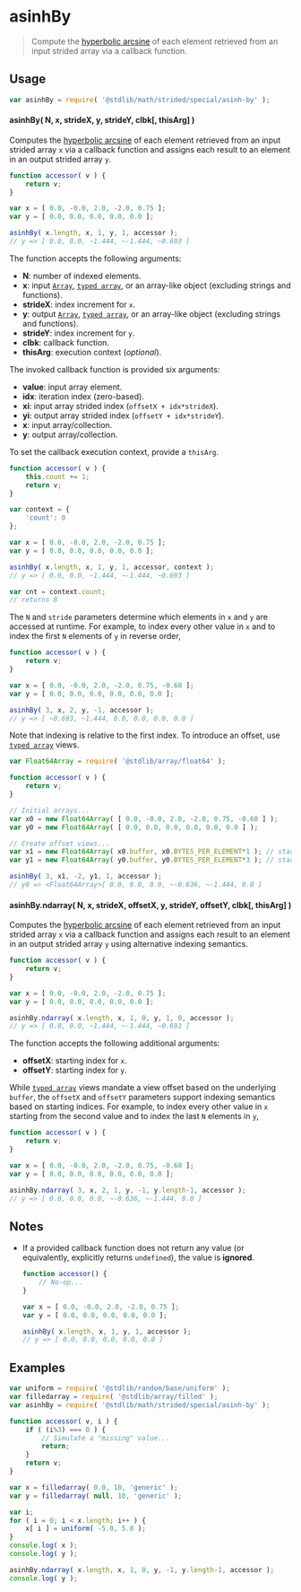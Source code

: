 <!--

@license Apache-2.0

Copyright (c) 2021 The Stdlib Authors.

Licensed under the Apache License, Version 2.0 (the "License");
you may not use this file except in compliance with the License.
You may obtain a copy of the License at

   http://www.apache.org/licenses/LICENSE-2.0

Unless required by applicable law or agreed to in writing, software
distributed under the License is distributed on an "AS IS" BASIS,
WITHOUT WARRANTIES OR CONDITIONS OF ANY KIND, either express or implied.
See the License for the specific language governing permissions and
limitations under the License.

-->

<!-- lint disable maximum-heading-length -->

# asinhBy

> Compute the [hyperbolic arcsine][@stdlib/math/base/special/asinh] of each element retrieved from an input strided array via a callback function.

<section class="intro">

</section>

<!-- /.intro -->

<section class="usage">

## Usage

```javascript
var asinhBy = require( '@stdlib/math/strided/special/asinh-by' );
```

#### asinhBy( N, x, strideX, y, strideY, clbk\[, thisArg] )

Computes the [hyperbolic arcsine][@stdlib/math/base/special/asinh] of each element retrieved from an input strided array `x` via a callback function and assigns each result to an element in an output strided array `y`.

```javascript
function accessor( v ) {
    return v;
}

var x = [ 0.0, -0.0, 2.0, -2.0, 0.75 ];
var y = [ 0.0, 0.0, 0.0, 0.0, 0.0 ];

asinhBy( x.length, x, 1, y, 1, accessor );
// y => [ 0.0, 0.0, ~1.444, ~-1.444, ~0.693 ]
```

The function accepts the following arguments:

-   **N**: number of indexed elements.
-   **x**: input [`Array`][mdn-array], [`typed array`][mdn-typed-array], or an array-like object (excluding strings and functions).
-   **strideX**: index increment for `x`.
-   **y**: output [`Array`][mdn-array], [`typed array`][mdn-typed-array], or an array-like object (excluding strings and functions).
-   **strideY**: index increment for `y`.
-   **clbk**: callback function.
-   **thisArg**: execution context (_optional_).

The invoked callback function is provided six arguments:

-   **value**: input array element.
-   **idx**: iteration index (zero-based).
-   **xi**: input array strided index (`offsetX + idx*strideX`).
-   **yi**: output array strided index (`offsetY + idx*strideY`).
-   **x**: input array/collection.
-   **y**: output array/collection.

To set the callback execution context, provide a `thisArg`.

```javascript
function accessor( v ) {
    this.count += 1;
    return v;
}

var context = {
    'count': 0
};

var x = [ 0.0, -0.0, 2.0, -2.0, 0.75 ];
var y = [ 0.0, 0.0, 0.0, 0.0, 0.0 ];

asinhBy( x.length, x, 1, y, 1, accessor, context );
// y => [ 0.0, 0.0, ~1.444, ~-1.444, ~0.693 ]

var cnt = context.count;
// returns 8
```

The `N` and `stride` parameters determine which elements in `x` and `y` are accessed at runtime. For example, to index every other value in `x` and to index the first `N` elements of `y` in reverse order,

```javascript
function accessor( v ) {
    return v;
}

var x = [ 0.0, -0.0, 2.0, -2.0, 0.75, -0.68 ];
var y = [ 0.0, 0.0, 0.0, 0.0, 0.0, 0.0 ];

asinhBy( 3, x, 2, y, -1, accessor );
// y => [ ~0.693, ~1.444, 0.0, 0.0, 0.0, 0.0 ]
```

Note that indexing is relative to the first index. To introduce an offset, use [`typed array`][mdn-typed-array] views.

```javascript
var Float64Array = require( '@stdlib/array/float64' );

function accessor( v ) {
    return v;
}

// Initial arrays...
var x0 = new Float64Array( [ 0.0, -0.0, 2.0, -2.0, 0.75, -0.68 ] );
var y0 = new Float64Array( [ 0.0, 0.0, 0.0, 0.0, 0.0, 0.0 ] );

// Create offset views...
var x1 = new Float64Array( x0.buffer, x0.BYTES_PER_ELEMENT*1 ); // start at 2nd element
var y1 = new Float64Array( y0.buffer, y0.BYTES_PER_ELEMENT*3 ); // start at 4th element

asinhBy( 3, x1, -2, y1, 1, accessor );
// y0 => <Float64Array>[ 0.0, 0.0, 0.0, ~-0.636, ~-1.444, 0.0 ]
```

#### asinhBy.ndarray( N, x, strideX, offsetX, y, strideY, offsetY, clbk\[, thisArg] )

Computes the [hyperbolic arcsine][@stdlib/math/base/special/asinh] of each element retrieved from an input strided array `x` via a callback function and assigns each result to an element in an output strided array `y` using alternative indexing semantics.

```javascript
function accessor( v ) {
    return v;
}

var x = [ 0.0, -0.0, 2.0, -2.0, 0.75 ];
var y = [ 0.0, 0.0, 0.0, 0.0, 0.0 ];

asinhBy.ndarray( x.length, x, 1, 0, y, 1, 0, accessor );
// y => [ 0.0, 0.0, ~1.444, ~-1.444, ~0.693 ]
```

The function accepts the following additional arguments:

-   **offsetX**: starting index for `x`.
-   **offsetY**: starting index for `y`.

While [`typed array`][mdn-typed-array] views mandate a view offset based on the underlying `buffer`, the `offsetX` and `offsetY` parameters support indexing semantics based on starting indices. For example, to index every other value in `x` starting from the second value and to index the last `N` elements in `y`,

```javascript
function accessor( v ) {
    return v;
}

var x = [ 0.0, -0.0, 2.0, -2.0, 0.75, -0.68 ];
var y = [ 0.0, 0.0, 0.0, 0.0, 0.0, 0.0 ];

asinhBy.ndarray( 3, x, 2, 1, y, -1, y.length-1, accessor );
// y => [ 0.0, 0.0, 0.0, ~-0.636, ~-1.444, 0.0 ]
```

</section>

<!-- /.usage -->

<section class="notes">

## Notes

-   If a provided callback function does not return any value (or equivalently, explicitly returns `undefined`), the value is **ignored**.

    ```javascript
    function accessor() {
        // No-op...
    }

    var x = [ 0.0, -0.0, 2.0, -2.0, 0.75 ];
    var y = [ 0.0, 0.0, 0.0, 0.0, 0.0 ];

    asinhBy( x.length, x, 1, y, 1, accessor );
    // y => [ 0.0, 0.0, 0.0, 0.0, 0.0 ]
    ```

</section>

<!-- /.notes -->

<section class="examples">

## Examples

<!-- eslint no-undef: "error" -->

```javascript
var uniform = require( '@stdlib/random/base/uniform' );
var filledarray = require( '@stdlib/array/filled' );
var asinhBy = require( '@stdlib/math/strided/special/asinh-by' );

function accessor( v, i ) {
    if ( (i%3) === 0 ) {
        // Simulate a "missing" value...
        return;
    }
    return v;
}

var x = filledarray( 0.0, 10, 'generic' );
var y = filledarray( null, 10, 'generic' );

var i;
for ( i = 0; i < x.length; i++ ) {
    x[ i ] = uniform( -5.0, 5.0 );
}
console.log( x );
console.log( y );

asinhBy.ndarray( x.length, x, 1, 0, y, -1, y.length-1, accessor );
console.log( y );
```

</section>

<!-- /.examples -->

<section class="links">

[mdn-array]: https://developer.mozilla.org/en-US/docs/Web/JavaScript/Reference/Global_Objects/Array

[mdn-typed-array]: https://developer.mozilla.org/en-US/docs/Web/JavaScript/Reference/Global_Objects/TypedArray

[@stdlib/math/base/special/asinh]: https://github.com/stdlib-js/stdlib/tree/develop/lib/node_modules/%40stdlib/math/base/special/asinh

</section>

<!-- /.links -->
